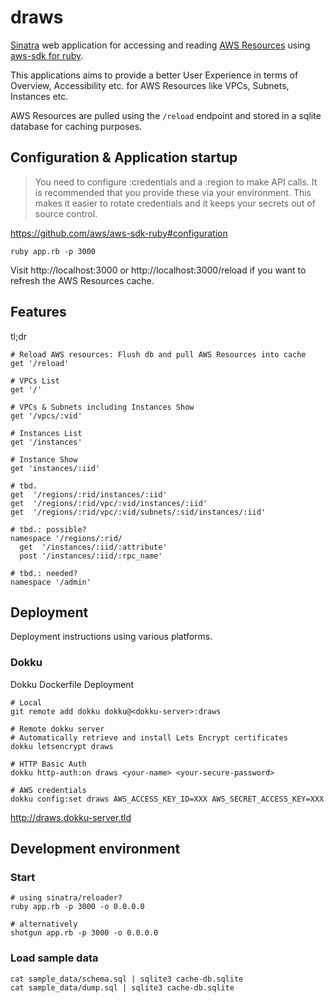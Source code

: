 # draws

[Sinatra](http://www.sinatrarb.com/) web application for accessing and reading [AWS Resources](//missing_link) using [aws-sdk for ruby](//github.com/aws/aws-sdk-ruby).

This applications aims to provide a better User Experience in terms of Overview, Accessibility etc. for AWS Resources like VPCs, Subnets, Instances etc.

AWS Resources are pulled using the `/reload` endpoint and stored in a sqlite database for caching purposes. 

## Configuration & Application startup

> You need to configure :credentials and a :region to make API calls. It is recommended that you provide these via your environment. This makes it easier to rotate credentials and it keeps your secrets out of source control.

https://github.com/aws/aws-sdk-ruby#configuration


    ruby app.rb -p 3000

Visit http://localhost:3000 or http://localhost:3000/reload if you want to refresh the AWS Resources cache.


## Features

tl;dr
  
    # Reload AWS resources: Flush db and pull AWS Resources into cache
    get '/reload'

    # VPCs List
    get '/'

    # VPCs & Subnets including Instances Show
    get '/vpcs/:vid'

    # Instances List
    get '/instances'

    # Instance Show
    get 'instances/:iid'

    # tbd.
    get  '/regions/:rid/instances/:iid'
    get  '/regions/:rid/vpc/:vid/instances/:iid'
    get  '/regions/:rid/vpc/:vid/subnets/:sid/instances/:iid'

    # tbd.: possible?
    namespace '/regions/:rid/
      get  '/instances/:iid/:attribute'
      post '/instances/:iid/:rpc_name'
    
    # tbd.: needed?
    namespace '/admin'

## Deployment

Deployment instructions using various platforms.

### Dokku

Dokku Dockerfile Deployment

    # Local
    git remote add dokku dokku@<dokku-server>:draws

    # Remote dokku server
    # Automatically retrieve and install Lets Encrypt certificates
    dokku letsencrypt draws

    # HTTP Basic Auth
    dokku http-auth:on draws <your-name> <your-secure-password>

    # AWS credentials
    dokku config:set draws AWS_ACCESS_KEY_ID=XXX AWS_SECRET_ACCESS_KEY=XXX

http://draws.dokku-server.tld


## Development environment

### Start

    # using sinatra/reloader?
    ruby app.rb -p 3000 -o 0.0.0.0

    # alternatively
    shotgun app.rb -p 3000 -o 0.0.0.0 

### Load sample data

    cat sample_data/schema.sql | sqlite3 cache-db.sqlite
    cat sample_data/dump.sql | sqlite3 cache-db.sqlite
